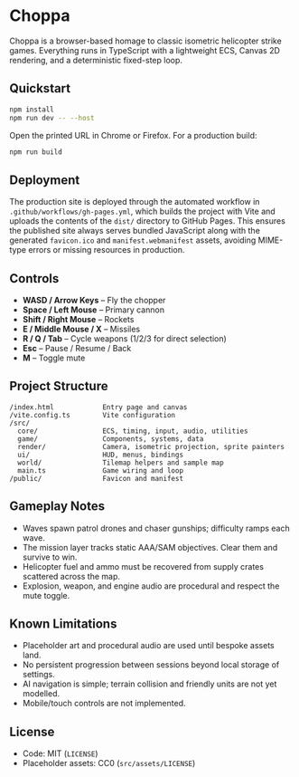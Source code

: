 # Choppa

Choppa is a browser-based homage to classic isometric helicopter strike games. Everything runs in TypeScript with a lightweight ECS, Canvas 2D rendering, and a deterministic fixed-step loop.

## Quickstart

```bash
npm install
npm run dev -- --host
```

Open the printed URL in Chrome or Firefox. For a production build:

```bash
npm run build
```

## Deployment

The production site is deployed through the automated workflow in
`.github/workflows/gh-pages.yml`, which builds the project with Vite and uploads the
contents of the `dist/` directory to GitHub Pages. This ensures the published
site always serves bundled JavaScript along with the generated `favicon.ico` and
`manifest.webmanifest` assets, avoiding MIME-type errors or missing resources in
production.

## Controls

- **WASD / Arrow Keys** – Fly the chopper
- **Space / Left Mouse** – Primary cannon
- **Shift / Right Mouse** – Rockets
- **E / Middle Mouse / X** – Missiles
- **R / Q / Tab** – Cycle weapons (1/2/3 for direct selection)
- **Esc** – Pause / Resume / Back
- **M** – Toggle mute

## Project Structure

```
/index.html            Entry page and canvas
/vite.config.ts        Vite configuration
/src/
  core/                ECS, timing, input, audio, utilities
  game/                Components, systems, data
  render/              Camera, isometric projection, sprite painters
  ui/                  HUD, menus, bindings
  world/               Tilemap helpers and sample map
  main.ts              Game wiring and loop
/public/               Favicon and manifest
```

## Gameplay Notes

- Waves spawn patrol drones and chaser gunships; difficulty ramps each wave.
- The mission layer tracks static AAA/SAM objectives. Clear them and survive to win.
- Helicopter fuel and ammo must be recovered from supply crates scattered across the map.
- Explosion, weapon, and engine audio are procedural and respect the mute toggle.

## Known Limitations

- Placeholder art and procedural audio are used until bespoke assets land.
- No persistent progression between sessions beyond local storage of settings.
- AI navigation is simple; terrain collision and friendly units are not yet modelled.
- Mobile/touch controls are not implemented.

## License

- Code: MIT (`LICENSE`)
- Placeholder assets: CC0 (`src/assets/LICENSE`)
